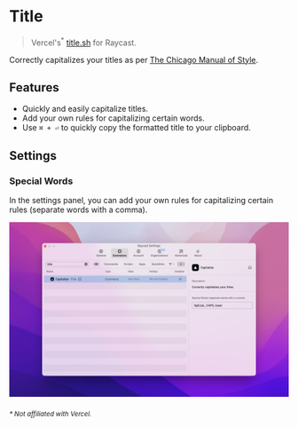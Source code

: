 # Title

> Vercel's<sup>\*</sup> [title.sh](https://title.sh) for Raycast.

Correctly capitalizes your titles as per [The Chicago Manual of Style](http://www.chicagomanualofstyle.org/home.html).

## Features

- Quickly and easily capitalize titles.
- Add your own rules for capitalizing certain words.
- Use `⌘ + ⏎` to quickly copy the formatted title to your clipboard.

## Settings

### Special Words

In the settings panel, you can add your own rules for capitalizing certain rules (separate words with a comma).

<img src="media/title-settings.png" width="600">

<sub>_\* Not affiliated with Vercel._</sub>
